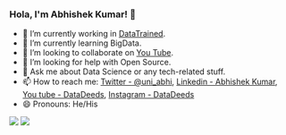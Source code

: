### Hola, I'm Abhishek Kumar! 👋

- 🔭 I’m currently working in [DataTrained](https://www.datatrained.com/).
- 🌱 I’m currently learning BigData.
- 👯 I’m looking to collaborate on [You Tube](https://www.youtube.com/channel/UCe9UFweyleD7v7NnzJc-4aw).
- 🤔 I’m looking for help with Open Source.
- 💬 Ask me about Data Science or any tech-related stuff.
- 📫 How to reach me: [Twitter - @uni_abhi](https://twitter.com/uni_abhi), [Linkedin - Abhishek Kumar](https://www.linkedin.com/in/abhishek-kumar-96bb40186/), [You tube - DataDeeds](https://www.youtube.com/channel/UCe9UFweyleD7v7NnzJc-4aw), [Instagram - DataDeeds](https://www.instagram.com/data_deeds/)
- 😄 Pronouns: He/His


<img src="https://github-readme-stats.vercel.app/api?username=uniabhi&&show_icons=true&title_color=ffffff&icon_color=bb2acf&text_color=daf7dc&bg_color=151515">

<img src="https://camo.githubusercontent.com/d3b8842efbc06590a2d5e7c9381c5b74b1c5cbd019d161ec87dd0c148d8ad38a/68747470733a2f2f6769746875622d726561646d652d73747265616b2d73746174732e6865726f6b756170702e636f6d2f3f757365723d6b616977616c79616b6f7061726b6172267468656d653d746f6b796f6e69676874">
